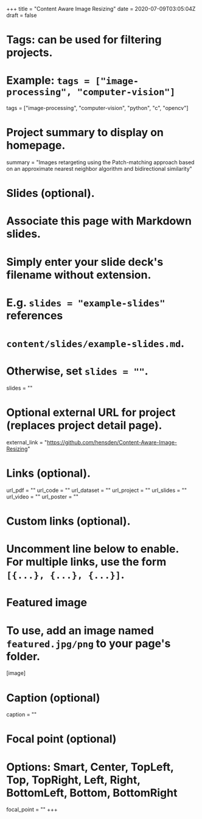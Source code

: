 +++
title = "Content Aware Image Resizing"
date = 2020-07-09T03:05:04Z
draft = false

# Tags: can be used for filtering projects.
# Example: `tags = ["image-processing", "computer-vision"]`
tags = ["image-processing", "computer-vision", "python", "c", "opencv"]

# Project summary to display on homepage.
summary = "Images retargeting using the Patch-matching approach based on an approximate nearest neighbor algorithm and bidirectional similarity"

# Slides (optional).
#   Associate this page with Markdown slides.
#   Simply enter your slide deck's filename without extension.
#   E.g. `slides = "example-slides"` references 
#   `content/slides/example-slides.md`.
#   Otherwise, set `slides = ""`.
slides = ""

# Optional external URL for project (replaces project detail page).
external_link = "https://github.com/hensden/Content-Aware-Image-Resizing"

# Links (optional).
url_pdf = ""
url_code = ""
url_dataset = ""
url_project = ""
url_slides = ""
url_video = ""
url_poster = ""

# Custom links (optional).
#   Uncomment line below to enable. For multiple links, use the form `[{...}, {...}, {...}]`.

# Featured image
# To use, add an image named `featured.jpg/png` to your page's folder. 
[image]
  # Caption (optional)
  caption = ""

  # Focal point (optional)
  # Options: Smart, Center, TopLeft, Top, TopRight, Left, Right, BottomLeft, Bottom, BottomRight
  focal_point = ""
+++
